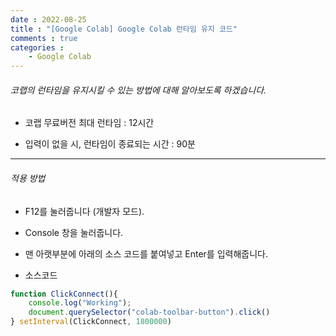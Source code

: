 ```yaml
---
date : 2022-08-25
title : "[Google Colab] Google Colab 런타임 유지 코드"
comments : true
categories :
    - Google Colab
---
```


###### 코랩의 런타임을 유지시킬 수 있는 방법에 대해 알아보도록 하겠습니다.

* 코랩 무료버전 최대 런타임 : 12시간

* 입력이 없을 시, 런타임이 종료되는 시간 : 90분

-----

###### 적용 방법

- F12를 눌러줍니다 (개발자 모드).

- Console 창을 눌러줍니다.

- 맨 아랫부분에 아래의 소스 코드를 붙여넣고 Enter를 입력해줍니다.


* 소스코드 

```javascript
function ClickConnect(){
	console.log("Working"); 
	document.querySelector("colab-toolbar-button").click() 
} setInterval(ClickConnect, 1800000)
```